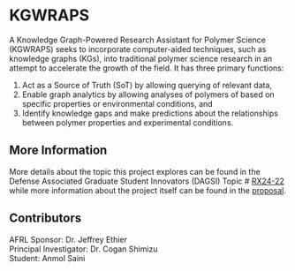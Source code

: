 # KGWRAPS
A Knowledge Graph-Powered Research Assistant for Polymer Science (KGWRAPS) seeks to incorporate computer-aided techniques, such as knowledge graphs (KGs), into traditional polymer science research in an attempt to accelerate the growth of the field. It has three primary functions:
1. Act as a Source of Truth (SoT) by allowing querying of relevant data,
2. Enable graph analytics by allowing analyses of polymers of based on specific properties or environmental conditions, and
3. Identify knowledge gaps and make predictions about the relationships between polymer properties and experimental conditions.

## More Information
More details about the topic this project explores can be found in the Defense Associated Graduate Student Innovators (DAGSI) Topic # [RX24-22](https://github.com/kastle-lab/KGWRAPS/blob/master/RX22-24.pdf) while more information about the project itself can be found in the [proposal](https://github.com/kastle-lab/KGWRAPS/blob/master/2024_dagsi_kgwraps.pdf).

## Contributors
AFRL Sponsor: Dr. Jeffrey Ethier  
Principal Investigator: Dr. Cogan Shimizu  
Student: Anmol Saini  

